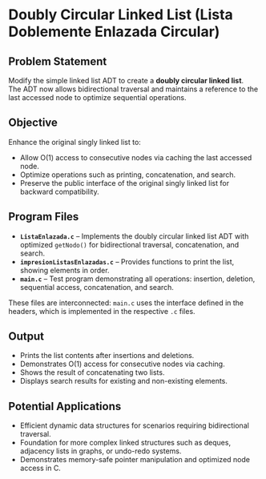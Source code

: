 # Doubly Circular Linked List (Lista Doblemente Enlazada Circular)

## Problem Statement  
Modify the simple linked list ADT to create a **doubly circular linked list**.  
The ADT now allows bidirectional traversal and maintains a reference to the last accessed node to optimize sequential operations.  

## Objective  
Enhance the original singly linked list to:  
- Allow O(1) access to consecutive nodes via caching the last accessed node.  
- Optimize operations such as printing, concatenation, and search.  
- Preserve the public interface of the original singly linked list for backward compatibility.  

## Program Files  

- **`ListaEnlazada.c`** – Implements the doubly circular linked list ADT with optimized `getNodo()` for bidirectional traversal, concatenation, and search.  
- **`impresionListasEnlazadas.c`** – Provides functions to print the list, showing elements in order.  
- **`main.c`** – Test program demonstrating all operations: insertion, deletion, sequential access, concatenation, and search.  

These files are interconnected: `main.c` uses the interface defined in the headers, which is implemented in the respective `.c` files.  

## Output  
- Prints the list contents after insertions and deletions.  
- Demonstrates O(1) access for consecutive nodes via caching.  
- Shows the result of concatenating two lists.  
- Displays search results for existing and non-existing elements.  

## Potential Applications  
- Efficient dynamic data structures for scenarios requiring bidirectional traversal.  
- Foundation for more complex linked structures such as deques, adjacency lists in graphs, or undo-redo systems.  
- Demonstrates memory-safe pointer manipulation and optimized node access in C.  
